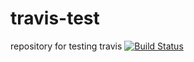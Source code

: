 # travis-test 
repository for testing travis
[![Build Status](http://localhost:4000/sanelca/travis-test.svg?branch=main)](https://localhost:4000/sanelca/travis-test)
